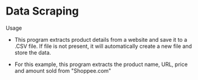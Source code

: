 # Data Scraping 

Usage
- This program extracts product details from a website and save it to a .CSV file. If file is not present, it will automatically create a new file and store the data.

- For this example, this program extracts the product name, URL, price and amount sold from "Shoppee.com"



